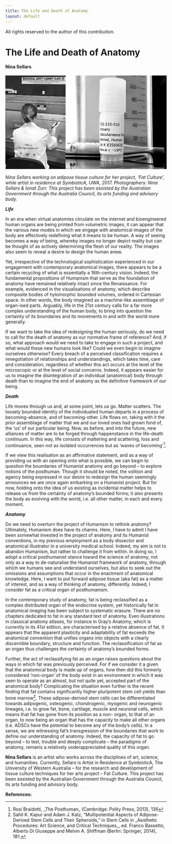 ```yaml
---
title: The Life and Death of Anatomy
layout: default
---
```


All rights reserved to the author of this contribution.

# The Life and Death of Anatomy

#### Nina Sellars

![Image](Images/25_LifeDeathAnatomy.jpg)

_Nina Sellars working on adipose tissue culture for her project, ‘Fat Culture’, while artist in residence at SymbioticA, UWA, 2017.
Photographers: Nina Sellars & Ionat Zurr. This project has been assisted by the Australian Government through the Australia Council, its arts funding and advisory body._


**_Life_**

In an era when virtual anatomies circulate on the internet and bioengineered human organs are being printed from volumetric images, it can appear that the various new modes in which we engage with anatomical images of the body are effectively redefining what it means to be human. A way of seeing becomes a way of being, whereby images no longer depict reality but can be thought of as actively determining the flesh of our reality. The images also seem to reveal a desire to design the human anew.

Yet, irrespective of the technological sophistication experienced in our engagement with contemporary anatomical images, there appears to be a certain recycling of what is essentially a 16th-century vision. Indeed, the fundamental propositions of Humanism that serve as the foundation of anatomy have remained relatively intact since the Renaissance. For example, evidenced in the visualisations of anatomy, which describe composite bodies of hylomorphic bounded volumes, ordered in Cartesian space. In other words, the body imagined as a machine-like assemblage of organ-ised parts. Arguably, life in the 21st century calls for a far more complex understanding of the human body, to bring into question the certainty of its boundaries and its movements in and with the world more generally.

If we want to take the idea of redesigning the human seriously, do we need to call for the death of anatomy as our normative frame of reference? And, if so, what approach would we need to take to engage in such a project, and what would these new humans look like? Could we even begin to imagine ourselves otherwise? Every breach of a perceived classification requires a renegotiation of relationships and understandings, which takes time, care and consideration, regardless of whether this act occurs at the level of the microscopic or at the level of social concerns. Indeed, it appears easier for us to imagine the disintegration of an individual (anatomical) body through death than to imagine the end of anatomy as the definitive framework of our being.

**_Death_**

Life moves through us and, at some point, lets us go. Matter scatters. The loosely bounded identity of the individuated human departs in a process of becoming-absence, and of becoming-other. Life flows on, taking with it the prior assemblage of matter that we and our loved ones had grown fond of, the ‘us’ of our particular being. Now, as before, and into the future, new alliances of matter are to be forged through happenstance in the life-death continuum. In this way, life consists of mattering and scattering, loss and continuance, seen not as isolated occurrences but as ‘waves of becoming'[<sup>1</sup>](#fn1)<a id="fnref1"/>. 

If we view this realisation as an affirmative statement, and as a way of providing us with an opening onto what is possible, we can begin to question the boundaries of Humanist anatomy and go beyond – to explore notions of the posthuman. Though it should be noted, the volition and agency being expressed in our desire to redesign the human seemingly announces we are once again embarking on a Humanist project. But for now, holding onto the idea of us existing as incidental matter helps to release us from the certainty of anatomy’s bounded forms; it also presents the body as evolving with the world, i.e. all other matter, in each and every moment. 

**_Anatomy_**

Do we need to overturn the project of Humanism to rethink anatomy? Ultimately, Humanism does have its charms. Here, I have to admit I have been somewhat invested in the project of anatomy and its Humanist conventions, in my previous employment as a body dissector and anatomical illustrator in a university medical school. Indeed, my aim is not to abandon Humanism, but rather to challenge it from within. In doing so, I adopt a critical posthumanist stance toward the science of anatomy, not only as a way to de-naturalise the Humanist framework of anatomy, through which we humans see and understand ourselves, but also to seek out the omissions and assumptions that occur in the enactment of anatomical knowledge. Here, I want to put forward adipose tissue (aka fat) as a matter of interest, and as a way of thinking of anatomy, differently. Indeed, I consider fat as a critical organ of posthumanism.

In the contemporary study of anatomy, fat is being reclassified as a complex distributed organ of the endocrine system, yet historically fat in anatomical imaging has been subject to systematic erasure. There are no chapters dedicated to fat in any standard text of anatomy. Even illustrations in classical anatomy atlases, for instance in Gray’s Anatomy, which is currently in its 41st edition, are characterised by a relative absence of fat. It appears that the apparent plasticity and adaptability of fat exceeds the anatomical convention that unifies organs into objects with a clearly discernible boundary, structure and function. The reclassification of fat as an organ thus challenges the certainty of anatomy’s bounded forms.

Further, the act of reclassifying fat as an organ raises questions about the ways in which fat was previously perceived. For if we consider it a given that the anatomical body is made up of organs, how then did this formerly considered ‘non-organ’ of the body exist in an environment in which it was seen to operate as an almost, but not quite yet, accepted part of the anatomical body? Complicating the situation even further is the recent finding that fat contains significantly higher pluripotent stem cell yields than bone marrow[<sup>2</sup>](#fn2)<a id="fnref2"/>. These adipose-derived stem cells can be differentiated towards adipogenic, osteogenic, chondrogenic, myogenic and neurogenic lineages, i.e. to grow fat, bone, cartilage, muscle and neuronal cells, which means that fat has gone from its position as a non- organ, to that of an organ, to now being an organ that has the capacity to make all other organs (i.e. ADSCs have the potential to become any of the body’s cells). In a sense, we are witnessing fat’s transgression of the boundaries that work to define our understanding of anatomy. Indeed, the capacity of fat to go beyond – to test, trouble and deeply complicate – the paradigms of anatomy, remains a relatively underappreciated quality of this organ.

**Nina Sellars** is an artist who works across the disciplines of art, science, and humanities. Currently, Sellars is Artist in Residence at SymbioticA, The University of Western Australia – for the research and development of tissue culture techniques for her arts project – Fat Culture. This project has been assisted by the Australian Government through the Australia Council, its arts funding and advisory body.


**References:**

<hr>
<ol>
<li id="fn1">Rosi Braidotti, _The Posthuman_ (Cambridge: Polity Press, 2013), 136<a href="#fnref1">↩</a>
</li>
<li id="fn2">Sahil K. Kapur and Adam J. Katz, “Multipotential Aspects of Adipose-Derived Stem Cells and Their Spheroids,” in Stem Cells in _Aesthetic Procedures: Art Science, and Critical Techniques_, ed. Franco Bassetto, Alberto Di Giuseppe and Melvin A. Shiffman (Berlin: Springer, 2014), 181.<a href="#fnref2">↩</a>
</li>
